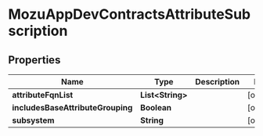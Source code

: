 
# MozuAppDevContractsAttributeSubscription

## Properties
Name | Type | Description | Notes
------------ | ------------- | ------------- | -------------
**attributeFqnList** | **List&lt;String&gt;** |  |  [optional]
**includesBaseAttributeGrouping** | **Boolean** |  |  [optional]
**subsystem** | **String** |  |  [optional]




